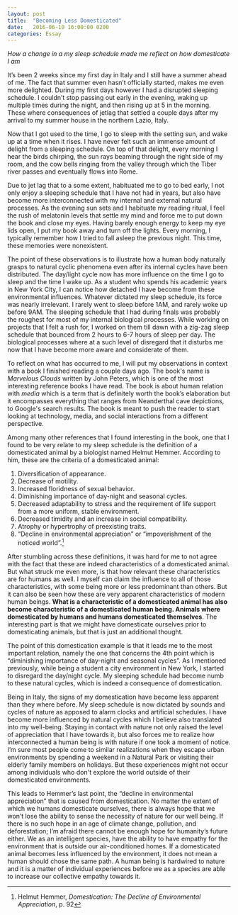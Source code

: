 ```yaml
---
layout: post
title:  "Becoming Less Domesticated"
date:   2016-06-10 16:00:00 0200
categories: Essay
---
```


*How a change in a my sleep schedule made me reflect on how domesticate I am*

It’s been 2 weeks since my first day in Italy and I still have a summer ahead of me. The fact that summer even hasn’t officially started, makes me even more delighted. During my first days however I had a disrupted sleeping schedule. I couldn’t stop passing out early in the evening, waking up multiple times during the night, and then rising up at 5 in the morning. These where consequences of jetlag that settled a couple days after my arrival to my summer house in the northern Lazio, Italy.

Now that I got used to the time, I go to sleep with the setting sun, and wake up at a time when it rises. I have never felt such an immense amount of delight from a sleeping schedule. On top of that delight, every morning I hear the birds chirping, the sun rays beaming through the right side of my room, and the cow bells ringing from the valley through which the Tiber river passes and eventually flows into Rome.

Due to jet lag that to a some extent, habituated me to go to bed early, I not only enjoy a sleeping schedule that I have not had in years, but also have become more interconnected with my internal and external natural processes. As the evening sun sets and I habituate my reading ritual, I feel the rush of melatonin levels that settle my mind and force me to put down the book and close my eyes. Having barely enough energy to keep my eye lids open, I put my book away and turn off the lights. Every morning, I typically remember how I tried to fall asleep the previous night. This time, these memories were nonexistent.

The point of these observations is to illustrate how a human body naturally grasps to natural cyclic phenomena even after its internal cycles have been distributed. The day/light cycle now has more influence on the time I go to sleep and the time I wake up. As a student who spends his academic years in New York City, I can notice how detached I have become from these environmental influences. Whatever dictated my sleep schedule, its force was nearly irrelevant. I rarely went to sleep before 1AM, and rarely woke up before 9AM. The sleeping schedule that I had during finals was probably the roughest for most of my internal biological processes. While working on projects that I felt a rush for, I worked on them till dawn with a zig-zag sleep schedule that bounced from 2 hours to 6-7 hours of sleep per day. The biological processes where at a such level of disregard that it disturbs me now that I have become more aware and considerate of them.

To reflect on what has occurred to me, I will put my observations in context with a book I finished reading a couple days ago. The book's name is *Marvelous Clouds* written by John Peters, which is one of the most interesting reference books I have read. The book is about human relation with *media* which is a term that is definitely worth the book’s elaboration but it encompasses everything that ranges from Neanderthal cave depictions, to Google's search results. The book is meant to push the reader to start looking at technology, media, and social interactions from a different perspective.

Among many other references that I found interesting in the book, one that I found to be very relate to my sleep schedule is the definition of a domesticated animal by a biologist named Helmut Hemmer. According to him, these are the criteria of a domesticated animal:

1. Diversification of appearance.
2. Decrease of motility.
3. Increased floridness of sexual behavior.
4. Diminishing importance of day-night and seasonal cycles.
5. Decreased adaptability to stress and the requirement of life support from a more uniform, stable environment.
6. Decreased timidity and an increase in social compatibility.
7. Atrophy or hypertrophy of preexisting traits.
8. “Decline in environmental appreciation” or “impoverishment of the noticed world”.[^n]

After stumbling across these definitions, it was hard for me to not agree with the fact that these are indeed characteristics of a domesticated animal. But what struck me even more, is that how relevant these characteristics are for humans as well. I myself can claim the influence to all of those characteristics, with some being more or less predominant than others. But it can also be seen how these are very apparent characteristics of modern human beings. **What is a characteristic of a domesticated animal has also become characteristic of a domesticated human being. Animals where domesticated by humans and humans domesticated themselves**. The interesting part is that we might have domesticate ourselves prior to domesticating animals, but that is just an additional thought.

The point of this domestication example is that it leads me to the most important relation, namely the one that concerns the 4th point which is “diminishing importance of day-night and seasonal cycles”. As I mentioned previously, while being a student a city environment in New York, I started to disregard the day/night cycle. My sleeping schedule had become numb to these natural cycles, which is indeed a consequence of domestication.

Being in Italy, the signs of my domestication have become less apparent than they where before. My sleep schedule is now dictated by sounds and cycles of nature as apposed to alarm clocks and artificial schedules. I have become more influenced by natural cycles which I believe also translated into my well-being. Staying in contact with nature not only raised the level of appreciation that I have towards it, but also forces me to realize how interconnected a human being is with nature if one took a moment of notice. I’m sure most people come to similar realizations when they escape urban environments by spending a weekend in a Natural Park or visiting their elderly family members on holidays. But these experiences might not occur among individuals who don't explore the world outside of their domesticated environments.  

This leads to Hemmer’s last point, the “decline in environmental appreciation” that is caused from domestication. No matter the extent of which we humans domesticate ourselves, there is always hope that we won’t lose the ability to sense the necessity of nature for our well being. If there is no such hope in an age of climate change, pollution, and deforestation; I’m afraid there cannot be enough hope for humanity’s future either. We as an intelligent species, have the ability to have empathy for the environment that is outside our air-conditioned homes. If a domesticated animal becomes less influenced by the environment, it does not mean a human should chose the same path. A human being is hardwired to nature and it is a matter of individual experiences before we as a species are able to increase our collective empathy towards it.

[^n]: Helmut Hemmer, *Domestication: The Decline of Environmental Appreciation*, p. 92
